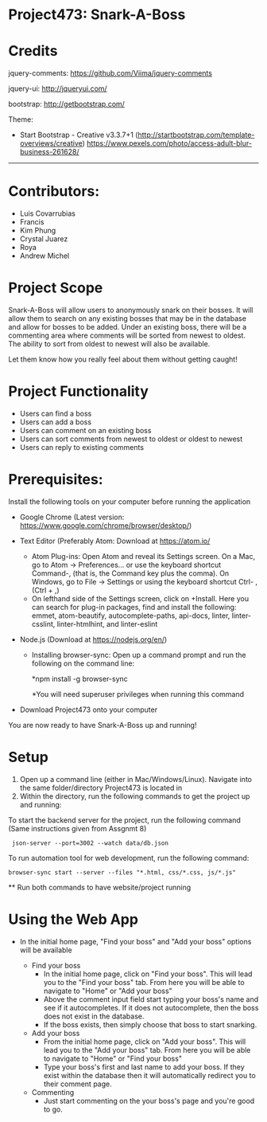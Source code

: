 # Project473: Snark-A-Boss

# Credits

jquery-comments: https://github.com/Viima/jquery-comments

jquery-ui: http://jqueryui.com/

bootstrap: http://getbootstrap.com/

Theme:
* Start Bootstrap - Creative v3.3.7+1 (http://startbootstrap.com/template-overviews/creative)
https://www.pexels.com/photo/access-adult-blur-business-261628/

---------------------------------------------------------------------------------------------------
# Contributors:

- Luis Covarrubias
- Francis
- Kim Phung
- Crystal Juarez
- Roya 
- Andrew Michel

# Project Scope

Snark-A-Boss will allow users to anonymously snark on their bosses. It will allow them to search on any existing bosses that may be in the database and allow for bosses to be added. Under an existing boss, there will be a commenting area where comments will be sorted from newest to oldest. The ability to sort from oldest to newest will also be available.

Let them know how you really feel about them without getting caught!

# Project Functionality

- Users can find a boss
- Users can add a boss
- Users can comment on an existing boss
- Users can sort comments from newest to oldest or oldest to newest
- Users can reply to existing comments


# Prerequisites: 

Install the following tools on your computer before running the application
     
- Google Chrome (Latest version: https://www.google.com/chrome/browser/desktop/)
- Text Editor (Preferably Atom: Download at https://atom.io/
   - Atom Plug-ins: Open Atom and reveal its Settings screen. On a Mac, go to Atom → Preferences... or use the keyboard shortcut Command-, (that is, the Command key plus the comma). On Windows, go to File → Settings or using the keyboard shortcut Ctrl- , (Ctrl + ,)
   - On lefthand side of the Settings screen, click  on +Install. Here you can search for plug-in packages, find and install the following: emmet, atom-beautify, autocomplete-paths, api-docs, linter, linter-csslint, linter-htmlhint, and linter-eslint
- Node.js (Download at https://nodejs.org/en/)
     - Installing browser-sync: Open up a command prompt and run the following on the command line:
         
          *npm install -g browser-sync
 
        *You will need superuser privileges when running this command

 - Download Project473 onto your computer
        
  You are now ready to have Snark-A-Boss up and running!

# Setup

1) Open up a command line (either in Mac/Windows/Linux). Navigate into the same folder/directory Project473 is located in
2) Within the directory, run the following commands to get the project up and running:

To start the backend server for the project, run the following command (Same instructions given from Assgnmt 8)

     json-server --port=3002 --watch data/db.json


To run automation tool for web development, run the following command:

    browser-sync start --server --files "*.html, css/*.css, js/*.js"

** Run both commands to have website/project running


# Using the Web App

-  In the initial home page, "Find your boss" and "Add your boss" options will be available






    - Find your boss
        - In the initial home page, click on "Find your boss". This will lead you to the "Find your boss" tab. From here you will be able to navigate to "Home" or "Add your boss"
        - Above the comment input field start typing your boss's name and see if it autocompletes. If it does not autocomplete, then the boss does not exist in the database.
        - If the boss exists, then simply choose that boss to start snarking.
    - Add your boss
        - From the initial home page, click on "Add your boss". This will lead you to the "Add your boss" tab. From here you will be able to navigate to "Home" or "Find your boss"
        - Type your boss's first and last name to add your boss. If they exist within the database then it will automatically redirect you to their comment page.
    - Commenting
        - Just start commenting on the your boss's page and you're good to go.
